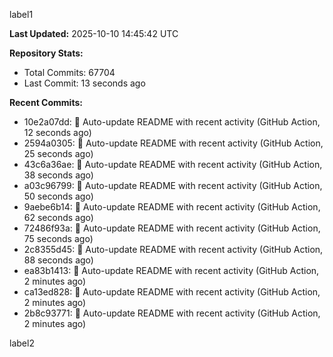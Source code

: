 
label1 
<!-- ACTIVITY_START -->
**Last Updated:** 2025-10-10 14:45:42 UTC

**Repository Stats:**
- Total Commits: 67704
- Last Commit: 13 seconds ago

**Recent Commits:**
- 10e2a07dd: 🤖 Auto-update README with recent activity (GitHub Action, 12 seconds ago)
- 2594a0305: 🤖 Auto-update README with recent activity (GitHub Action, 25 seconds ago)
- 43c6a36ae: 🤖 Auto-update README with recent activity (GitHub Action, 38 seconds ago)
- a03c96799: 🤖 Auto-update README with recent activity (GitHub Action, 50 seconds ago)
- 9aebe6b14: 🤖 Auto-update README with recent activity (GitHub Action, 62 seconds ago)
- 72486f93a: 🤖 Auto-update README with recent activity (GitHub Action, 75 seconds ago)
- 2c8355d45: 🤖 Auto-update README with recent activity (GitHub Action, 88 seconds ago)
- ea83b1413: 🤖 Auto-update README with recent activity (GitHub Action, 2 minutes ago)
- ca13ed828: 🤖 Auto-update README with recent activity (GitHub Action, 2 minutes ago)
- 2b8c93771: 🤖 Auto-update README with recent activity (GitHub Action, 2 minutes ago)
<!-- ACTIVITY_END -->

label2

